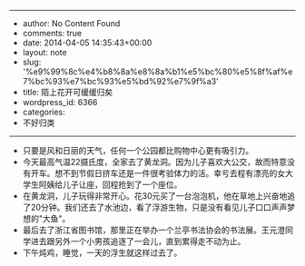 - --
- author: No Content Found
- comments: true
- date: 2014-04-05 14:35:43+00:00
- layout: note
- slug: '%e9%99%8c%e4%b8%8a%e8%8a%b1%e5%bc%80%e5%8f%af%e7%bc%93%e7%bc%93%e5%bd%92%e7%9f%a3'
- title: 陌上花开可缓缓归矣
- wordpress_id: 6366
- categories:
- 不好归类
- --
- 只要是风和日丽的天气，任何一个公园都比购物中心更有吸引力。
- 今天最高气温22摄氏度，全家去了黄龙洞。因为儿子喜欢大公交，故而特意没有开车。想不到节假日挤车还是一件很考验体力的活。幸亏去程有漂亮的女大学生阿姨给儿子让座，回程抢到了一个座位。
- 在黄龙洞，儿子玩得非常开心。花30元买了一台泡泡机，他在草地上兴奋地追了20分钟。我们还去了水池边，看了浮游生物，只是没有看见儿子口口声声梦想的"大鱼"。
- 最后去了浙江省图书馆，那里正在举办一个兰亭书法协会的书法展。王元澄同学进去跟另外一个小男孩追逐了一会儿，直到累得走不动为止。
- 下午炖鸡，睡觉，一天的浮生就这样过去了。
